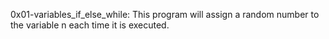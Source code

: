 0x01-variables_if_else_while: This program will assign a random number to the variable n each time it is executed.
